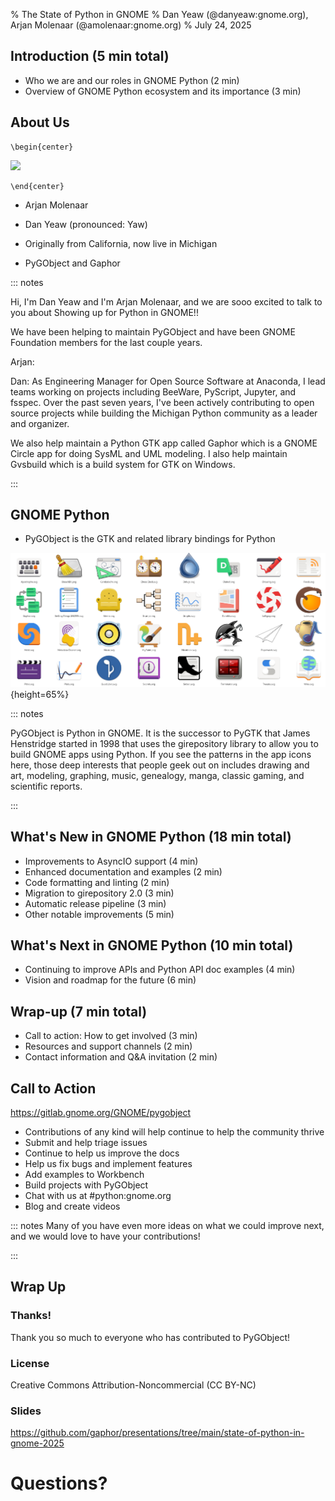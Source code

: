 % The State of Python in GNOME
% Dan Yeaw (@danyeaw:gnome.org), Arjan Molenaar (@amolenaar:gnome.org)
% July 24, 2025

## Introduction (5 min total)

* Who we are and our roles in GNOME Python (2 min)
* Overview of GNOME Python ecosystem and its importance (3 min)

## About Us

```{=latex}
\begin{center}
```
![](picture.jpg)
```{=latex}
\end{center}
```

- Arjan Molenaar

- Dan Yeaw (pronounced: Yaw)
- Originally from California, now live in Michigan

- PyGObject and Gaphor

::: notes

Hi, I'm Dan Yeaw and I'm Arjan Molenaar, and we are sooo excited to talk to you
about Showing up for Python in GNOME!!

We have been helping to maintain PyGObject and have been GNOME Foundation members
for the last couple years.

Arjan:

Dan:
As Engineering Manager for Open Source Software at Anaconda, I lead teams
working on projects including BeeWare, PyScript, Jupyter, and fsspec. Over the
past seven years, I've been actively contributing to open source projects while
building the Michigan Python community as a leader and organizer.

We also help maintain a Python GTK app called Gaphor which is a GNOME Circle
app for doing SysML and UML modeling. I also help maintain Gvsbuild which is
a build system for GTK on Windows.

:::

## GNOME Python

- PyGObject is the GTK and related library bindings for Python

![](app-icons.png){height=65%}

::: notes

PyGObject is Python in GNOME. It is the successor to PyGTK that James Henstridge started in 1998 that uses the girepository library to allow you to build GNOME apps using Python. If you see the patterns in the app icons here, those deep interests that people geek out on includes drawing and art, modeling, graphing, music, genealogy, manga, classic gaming, and scientific reports.

:::

## What's New in GNOME Python (18 min total)

* Improvements to AsyncIO support (4 min)
* Enhanced documentation and examples (2 min)
* Code formatting and linting (2 min)
* Migration to girepository 2.0 (3 min)
* Automatic release pipeline (3 min)
* Other notable improvements (5 min)

## What's Next in GNOME Python (10 min total)

* Continuing to improve APIs and Python API doc examples (4 min)
* Vision and roadmap for the future (6 min)

## Wrap-up (7 min total)

* Call to action: How to get involved (3 min)
* Resources and support channels (2 min)
* Contact information and Q&A invitation (2 min)

## Call to Action

https://gitlab.gnome.org/GNOME/pygobject

- Contributions of any kind will help continue to help the community thrive
- Submit and help triage issues
- Continue to help us improve the docs
- Help us fix bugs and implement features
- Add examples to Workbench
- Build projects with PyGObject
- Chat with us at #python:gnome.org
- Blog and create videos

::: notes
Many of you have even more ideas on what we could improve next, and we would love to have your contributions!

:::

## Wrap Up

### Thanks!
Thank you so much to everyone who has contributed to PyGObject!

### License
Creative Commons Attribution-Noncommercial (CC BY-NC)

### Slides
https://github.com/gaphor/presentations/tree/main/state-of-python-in-gnome-2025

# Questions?
